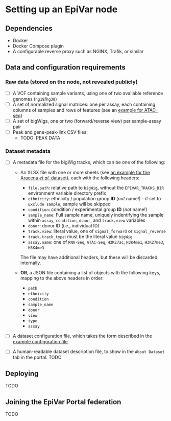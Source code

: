 # Setting up an EpiVar node


## Dependencies

* Docker
* Docker Compose plugin
* A configurable reverse proxy such as NGINX, Trafik, or similar


## Data and configuration requirements

### Raw data (stored on the node, not revealed publicly)

- [ ] A VCF containing sample variants, using one of two available reference genomes (`hg19`/`hg38`)
- [ ] A set of normalized signal matrices: one per assay, each containing columns of samples and rows of features
      (see an [example for ATAC-seq](/input-files/matrices/ATAC-seq.example.tsv))
- [ ] A set of bigWigs, one or two (forward/reverse view) per sample-assay pair
- [ ] Peak and gene-peak-link CSV files:
  - TODO: PEAK DATA

### Dataset metadata

- [ ] A metadata file for the bigWig tracks, which can be one of the following:
  - An XLSX file with one or more sheets 
    (see [an example for the Aracena *et al.* dataset](/input-files/flu-infection.xlsx)), each with the following 
    headers:
     - `file.path`: relative path to `bigWig`, without the `EPIVAR_TRACKS_DIR` environment variable directory prefix
     - `ethnicity`: ethnicity / population group **ID** (*not* name!)
           - if set to `Exclude sample`, sample will be skipped
     - `condition`: condition / experimental group **ID** (*not* name!)
     - `sample_name`: Full sample name, uniquely indentifying the sample within
       `assay`, `condition`, `donor`, and `track.view` variables
     - `donor`: donor ID (i.e., individual ID)
     - `track.view`: literal value, one of `signal_forward` or `signal_reverse`
     - `track.track_type`: must be the literal value `bigWig`
     - `assay.name`: one of `RNA-Seq`, `ATAC-Seq`, `H3K27ac`, `H3K4me1`, `H3K27me3`, `H3K4me3`
    
    The file may have additional headers, but these will be discarded internally.
  - **OR**, a JSON file containing a list of objects with the following keys, mapping to the above headers in order:
     - `path`
     - `ethnicity`
     - `condition`
     - `sample_name`
     - `donor`
     - `view`
     - `type`
     - `assay`
- [ ] A dataset configuration file, which takes the form described in the 
  [example configuration file](/config.example.js).
- [ ] A human-readable dataset description file, to show in the `About Dataset` tab in the portal. TODO

  
## Deploying

TODO


## Joining the EpiVar Portal federation

TODO
